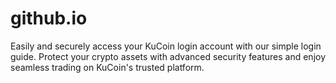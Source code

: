 # github.io
Easily and securely access your KuCoin login account with our simple login guide. Protect your crypto assets with advanced security features and enjoy seamless trading on KuCoin's trusted platform.
